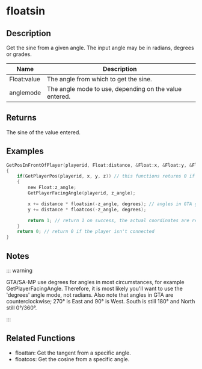 # floatsin

## Description

Get the sine from a given angle. The input angle may be in radians, degrees or grades.

| Name        | Description                                            |
| ----------- | ------------------------------------------------------ |
| Float:value | The angle from which to get the sine.                  |
| anglemode   | The angle mode to use, depending on the value entered. |

## Returns

The sine of the value entered.

## Examples

```c
GetPosInFrontOfPlayer(playerid, Float:distance, &Float:x, &Float:y, &Float:z)
{
    if(GetPlayerPos(playerid, x, y, z)) // this functions returns 0 if the player is not connected
    {
        new Float:z_angle;
        GetPlayerFacingAngle(playerid, z_angle);

        x += distance * floatsin(-z_angle, degrees); // angles in GTA go counter-clockwise, so we need to reverse the retrieved angle
        y += distance * floatcos(-z_angle, degrees);

        return 1; // return 1 on success, the actual coordinates are returned by reference
    }
    return 0; // return 0 if the player isn't connected
}
```

## Notes

::: warning

GTA/SA-MP use degrees for angles in most circumstances, for example GetPlayerFacingAngle. Therefore, it is most likely you'll want to use the 'degrees' angle mode, not radians.
Also note that angles in GTA are counterclockwise; 270° is East and 90° is West. South is still 180° and North still 0°/360°.

:::

## Related Functions

- floattan: Get the tangent from a specific angle.
- floatcos: Get the cosine from a specific angle.
